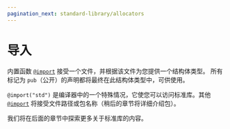 ```yaml
---
pagination_next: standard-library/allocators
---
```


# 导入

内置函数 [`@import`](https://ziglang.org/documentation/master/#import) 接受一个文件，并根据该文件为您提供一个结构体类型。
所有标记为 `pub`（公开）的声明都将最终在此结构体类型中，可供使用。

`@import("std")` 是编译器中的一个特殊情况，它使您可以访问标准库。其他 [`@import`](https://ziglang.org/documentation/master/#import) 将接受文件路径或包名称（稍后的章节将详细介绍包）。

我们将在后面的章节中探索更多关于标准库的内容。
